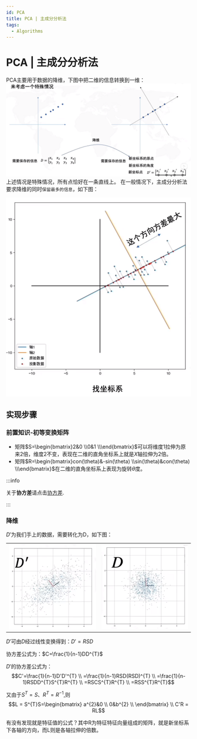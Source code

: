 ```yaml
---
id: PCA
title: PCA | 主成分分析法
tags:
  - Algorithms
---
```

# PCA | 主成分分析法
PCA主要用于数据的降维，下图中把二维的信息转换到一维：
![](images/pca.png)
上述情况是特殊情况，所有点恰好在一条直线上。
在一般情况下，主成分分析法要求降维的同时`保留最多的信息`，如下图：

![](images/pca2.png)

## 实现步骤
### 前置知识-初等变换矩阵
- 矩阵$S=\begin{bmatrix}2&0 \\0&1 \\\end{bmatrix}$可以将维度1拉伸为原来2倍，维度2不变，表现在二维的直角坐标系上就是$X$轴拉伸为2倍。  
- 矩阵$R=\begin{bmatrix}con(\theta)&-sin(\theta) \\sin(\theta)&con(\theta) \\\end{bmatrix}$在二维的直角坐标系上表现为旋转$\theta$度。

:::info

关于**协方差**请点击[协方差](../../Math/Linear%20Algebra/cov.md).

:::

### 降维
$D'$为我们手上的数据，需要转化为D，如下图： 

|||
|---|---|
|![](images/pca3.png)|![](images/pca4.png)|  

$D'$可由$D$经过线性变换得到：$D' = RSD$ 

协方差公式为：$C=\frac{1}{n-1}DD^{T}$

$D'$的协方差公式为：  
$$C'=\frac{1}{n-1}D'D'^{T} \\
=\frac{1}{n-1}RSD(RSD)^{T} \\
=\frac{1}{n-1}RSDD^{T}S^{T}R^{T} \\
=RSCS^{T}R^{T} \\
=RSS^{T}R^{T}$$  

又由于$S^{T} = S$、$R^{T} = R^{-1}$,则
$$L = S^{T}S=\begin{bmatrix}
a^{2}&0 \\
0&b^{2} \\
\end{bmatrix} \\
C'R = RL$$  

有没有发现就是特征值的公式？其中R为特征特征向量组成的矩阵，就是新坐标系下各轴的方向，而L则是各轴拉伸的倍数。